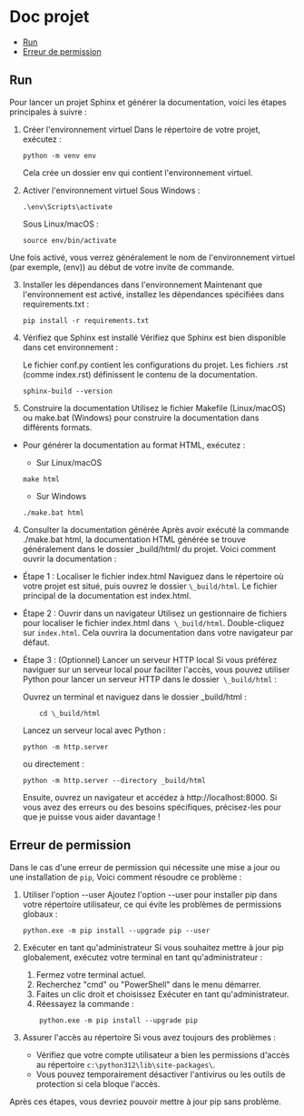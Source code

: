 # Doc projet

- [Run](#run)
- [Erreur de permission](#erreur-de-permission)

## Run

Pour lancer un projet Sphinx et générer la documentation, voici les étapes principales à suivre :

1. Créer l'environnement virtuel Dans le répertoire de votre projet, exécutez :

   ```shell
   python -m venv env
   ```

   Cela crée un dossier env qui contient l'environnement virtuel.

2. Activer l'environnement virtuel
   Sous Windows :

   ```shell
   .\env\Scripts\activate
   ```

   Sous Linux/macOS :

   ```shell
   source env/bin/activate
   ```

Une fois activé, vous verrez généralement le nom de l'environnement virtuel (par exemple, (env)) au début de votre invite de commande.

3. Installer les dépendances dans l'environnement Maintenant que l'environnement est activé, installez les dépendances spécifiées dans requirements.txt :

   ```shell
   pip install -r requirements.txt
   ```

4. Vérifiez que Sphinx est installé Vérifiez que Sphinx est bien disponible dans cet environnement :

   Le fichier conf.py contient les configurations du projet.
   Les fichiers .rst (comme index.rst) définissent le contenu de la documentation.

   ```shell
   sphinx-build --version
   ```

5. Construire la documentation
   Utilisez le fichier Makefile (Linux/macOS) ou make.bat (Windows) pour construire la documentation dans différents formats.

- Pour générer la documentation au format HTML, exécutez :

  - Sur Linux/macOS

  ```shell
  make html
  ```

  - Sur Windows

  ```shell
  ./make.bat html
  ```

4. Consulter la documentation générée
   Après avoir exécuté la commande ./make.bat html, la documentation HTML générée se trouve généralement dans le dossier \_build/html/ du projet. Voici comment ouvrir la documentation :

- Étape 1 : Localiser le fichier index.html
  Naviguez dans le répertoire où votre projet est situé, puis ouvrez le dossier `\_build/html`. Le fichier principal de la documentation est index.html.

- Étape 2 : Ouvrir dans un navigateur
  Utilisez un gestionnaire de fichiers pour localiser le fichier index.html dans` \_build/html`. Double-cliquez sur `index.html`. Cela ouvrira la documentation dans votre navigateur par défaut.

* Étape 3 : (Optionnel) Lancer un serveur HTTP local
  Si vous préférez naviguer sur un serveur local pour faciliter l'accès, vous pouvez utiliser Python pour lancer un serveur HTTP dans le dossier` \_build/html` :

  Ouvrez un terminal et naviguez dans le dossier \_build/html :

  ```shell
      cd \_build/html
  ```

  Lancez un serveur local avec Python :

  ```shell
  python -m http.server
  ```

  ou directement :

  ```shell
  python -m http.server --directory _build/html
  ```

  Ensuite, ouvrez un navigateur et accédez à http://localhost:8000.
  Si vous avez des erreurs ou des besoins spécifiques, précisez-les pour que je puisse vous aider davantage !

## Erreur de permission

Dans le cas d'une erreur de permission qui nécessite une mise a jour ou une installation de `pip`, Voici comment résoudre ce problème :

1. Utiliser l'option --user
   Ajoutez l'option --user pour installer pip dans votre répertoire utilisateur, ce qui évite les problèmes de permissions globaux :

   ```shell
   python.exe -m pip install --upgrade pip --user
   ```

2. Exécuter en tant qu'administrateur
   Si vous souhaitez mettre à jour pip globalement, exécutez votre terminal en tant qu'administrateur :

   1. Fermez votre terminal actuel.
   2. Recherchez "cmd" ou "PowerShell" dans le menu démarrer.
   3. Faites un clic droit et choisissez Exécuter en tant qu'administrateur.
   4. Réessayez la commande :

   ```shell
       python.exe -m pip install --upgrade pip
   ```

3. Assurer l'accès au répertoire
   Si vous avez toujours des problèmes :

   - Vérifiez que votre compte utilisateur a bien les permissions d'accès au répertoire `c:\python312\lib\site-packages\`.
   - Vous pouvez temporairement désactiver l'antivirus ou les outils de protection si cela bloque l'accès.

Après ces étapes, vous devriez pouvoir mettre à jour pip sans problème.
